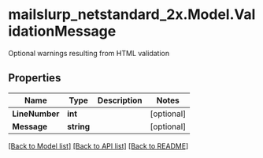 # mailslurp_netstandard_2x.Model.ValidationMessage
Optional warnings resulting from HTML validation

## Properties

Name | Type | Description | Notes
------------ | ------------- | ------------- | -------------
**LineNumber** | **int** |  | [optional] 
**Message** | **string** |  | [optional] 

[[Back to Model list]](../README#documentation-for-models) [[Back to API list]](../README#documentation-for-api-endpoints) [[Back to README]](../README)

